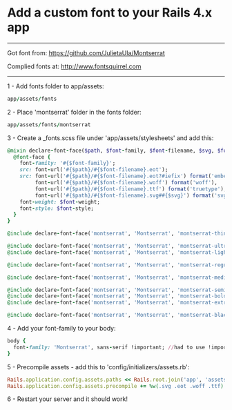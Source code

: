 # Add a custom font to your Rails 4.x app

---

Got font from: https://github.com/JulietaUla/Montserrat

Complied fonts at: http://www.fontsquirrel.com

---

1 - Add fonts folder to app/assets:

```ruby
app/assets/fonts
```

2 - Place 'montserrat' folder in the fonts folder:

```ruby
app/assets/fonts/montserrat
```

3 - Create a _fonts.scss file under 'app/assets/stylesheets' and add this:

```ruby
@mixin declare-font-face($path, $font-family, $font-filename, $svg, $font-weight: normal, $font-style: normal) {
  @font-face {
    font-family: '#{$font-family}';
    src: font-url('#{$path}/#{$font-filename}.eot');
    src: font-url('#{$path}/#{$font-filename}.eot?#iefix') format('embedded-opentype'),
         font-url('#{$path}/#{$font-filename}.woff') format('woff'),
         font-url('#{$path}/#{$font-filename}.ttf') format('truetype'),
         font-url('#{$path}/#{$font-filename}.svg##{$svg}') format('svg');
    font-weight: $font-weight;
    font-style: $font-style;
  }
}

@include declare-font-face('montserrat', 'Montserrat', 'montserrat-thin-webfont', 'montserratthin', 100);

@include declare-font-face('montserrat', 'Montserrat', 'montserrat-ultraight-webfont', 'montserratultra_light', 200);
@include declare-font-face('montserrat', 'Montserrat', 'montserrat-light-webfont', 'montserratlight', 300);

@include declare-font-face('montserrat', 'Montserrat', 'montserrat-regular-webfont', 'montserratregular', normal);

@include declare-font-face('montserrat', 'Montserrat', 'montserrat-medium-webfont', 'montserratmedium', 500);

@include declare-font-face('montserrat', 'Montserrat', 'montserrat-semibold-webfont', 'montserratsemi_bold', 600);
@include declare-font-face('montserrat', 'Montserrat', 'montserrat-bold-webfont', 'montserratbold', bold);
@include declare-font-face('montserrat', 'Montserrat', 'montserrat-extrabold-webfont', 'montserratextra_bold', bolder);

@include declare-font-face('montserrat', 'Montserrat', 'montserrat-black-webfont', 'montserratblack', 900);
```

4 - Add your font-family to your body:

```ruby
body {
  font-family: 'Montserrat', sans-serif !important; //had to use !important to override bootstrap
}
```

5 - Precompile assets - add this to 'config/initializers/assets.rb':

```ruby
Rails.application.config.assets.paths << Rails.root.join('app', 'assets', 'fonts')
Rails.application.config.assets.precompile += %w(.svg .eot .woff .ttf)
```

6 - Restart your server and it should work!
